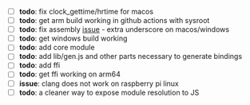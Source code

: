 - [ ] **todo**: fix clock_gettime/hrtime for macos
- [ ] **todo**: get arm build working in github actions with sysroot
- [ ] **todo**: fix assembly [issue](https://stackoverflow.com/questions/1034852/adding-leading-underscores-to-assembly-symbols-with-gcc-on-win32) - extra underscore on macos/windows
- [ ] **todo**: get windows build working
- [ ] **todo**: add core module
- [ ] **todo**: add lib/gen.js and other parts necessary to generate bindings
- [ ] **todo**: add ffi
- [ ] **todo**: get ffi working on arm64
- [ ] **issue**: clang does not work on raspberry pi linux
- [ ] **todo**: a cleaner way to expose module resolution to JS

